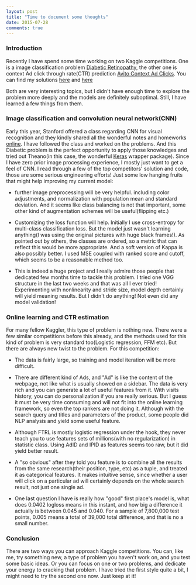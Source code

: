 ```yaml
---
layout: post
title: "Time to document some thoughts"
date: 2015-07-28
comments: true
---
```


### Introduction

Recently I have spend some time working on two Kaggle competitions. One is a image classification problem [Diabetic Retinopathy](https://www.kaggle.com/c/diabetic-retinopathy-detection), the other one is context Ad click through rate(CTR) prediction [Avito Context Ad Clicks](https://www.kaggle.com/c/avito-context-ad-clicks). You can find my solutions [here](https://github.com/hitchpy/Kaggle-Diabetic-Retinopathy-Detection) and [here](https://github.com/hitchpy/Kaggle-Avito-Context-Ad) 

Both are very interesting topics, but I didn't have enough time to explore the problem more deeply and the models are definitely suboptimal. Still, I have learned a few things from them. 


### Image classification and convolution neural network(CNN)
Early this year, Stanford offered a class regarding CNN for visual recognition and they kindly shared all the wonderful notes and homeworks [online](http://cs231n.stanford.edu/index.html). I have followed the class and worked on the problems. And this Diabetic problem is the perfect opportunity to apply those knowledges and tried out Theano(in this case, the wonderful [Keras](http://keras.io/) wrapper package). Since I have zero prior image processing experience, I mostly just want to get a feel of CNN. I read through a few of the top competitors' solution and code, those are some serious engineering efforts! Just some low hanging fruits that might help improving my current model:

- further image preprocessing will be very helpful. including color adjustments, and normalization with population mean and standard deviation. And it seems like class balancing is not that important, some other kind of augmentation schemes will be useful(flipping etc.)

- Customizing the loss function will help. Initially I use cross-entropy for multi-class classification loss. But the model just wasn't learning anything(I was using the original pictures with huge black frames!). As pointed out by others, the classes are ordered, so a metric that can reflect this would be more appropriate. And a soft version of Kappa is also possibly better. I used MSE coupled with ranked score and cutoff, which seems to be a reasonable method too.

- This is indeed a huge project and I really admire those people that dedicated few months time to tackle this problem. I tried one VGG structure in the last two weeks and that was all I ever tried! Experimenting with nonlinearity and stride size, model depth certainly will yield meaning results. But I didn't do anything! Not even did any model validation! 

### Online learning and CTR estimation 

For many fellow Kaggler, this type of problem is nothing new. There were a few similar competitions before this already, and the methods used for this kind of problem is very standard too(Logistic regression, FFM etc). But there are always new twist to the problem. For this competition:

- The data is fairly large, so training and model iteration will be more difficult.

- There are different kind of Ads, and "Ad" is like the content of the webpage, not like what is usually showed on a sidebar. The data is very rich and you can generate a lot of useful features from it. With visits history, you can do personalization if you are really serious. But I guess it must be very time consuming and will not fit into the online learning framework, so even the top rankers are not doing it. Although with the search query and titles and parameters of the product, some people did NLP analysis and yield some useful feature.

- Although FTRL is mostly logistic regression under the hook, they never teach you to use features sets of millions(with no regularization) in statistic class. Using AdID and IPID as features seems too raw, but it did yield better result.

- A "so obvious" after they told you feature is to combine all the results from the same research(their position, type, etc) as a tuple, and treated it as categorical features. It makes intuitive sense, since whether a user will click on a particular ad will certainly depends on the whole search result, not just one single ad.

- One last question I have is really how "good" first place's model is, what does 0.0402 logloss means in this instant, and how big a difference it actually is between 0.045 and 0.040. For a sample of 7,800,000 test points, 0.005 means a total of 39,000 total difference, and that is no a small number. 

### Conclusion 
There are two ways you can approach Kaggle competitions. You can, like me, try something new, a type of problem you haven't work on, and you test some basic ideas. Or you can focus on one or two problems, and dedicate your energy to cracking that problem. I have tried the first style quite a bit, I might need to try the second one now. Just keep at it!